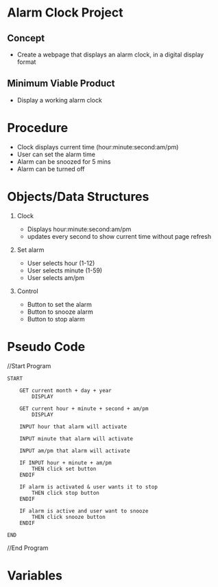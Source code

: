 # Alarm Clock Project

## Concept
- Create a webpage that displays an alarm clock, in a digital display format

## Minimum Viable Product
- Display a working alarm clock

# Procedure
- Clock displays current time (hour:minute:second:am/pm)
- User can set the alarm time
- Alarm can be snoozed for 5 mins
- Alarm can be turned off

# Objects/Data Structures
1. Clock
    - Displays hour:minute:second:am/pm
    - updates every second to show current time without page refresh

2. Set alarm
    - User selects hour (1-12)
    - User selects minute (1-59)
    - User selects am/pm

3. Control
    - Button to set the alarm
    - Button to snooze alarm
    - Button to stop alarm

# Pseudo Code
//Start Program

    START

        GET current month + day + year
            DISPLAY

        GET current hour + minute + second + am/pm
            DISPLAY

        INPUT hour that alarm will activate

        INPUT minute that alarm will activate

        INPUT am/pm that alarm will activate

        IF INPUT hour + minute + am/pm
            THEN click set button
        ENDIF

        IF alarm is activated & user wants it to stop
            THEN click stop button
        ENDIF

        IF alarm is active and user want to snooze
            THEN click snooze button
        ENDIF

    END

//End Program

# Variables

